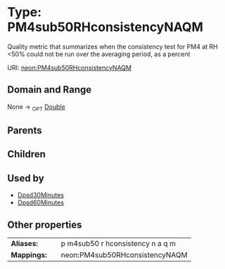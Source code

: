 
# Type: PM4sub50RHconsistencyNAQM


Quality metric that summarizes when the consistency test for PM4 at RH <50% could not be run over the averaging period, as a percent

URI: [neon:PM4sub50RHconsistencyNAQM](https://data.neonscience.org/PM4sub50RHconsistencyNAQM)


## Domain and Range

None ->  <sub>OPT</sub> [Double](types/Double.md)

## Parents


## Children


## Used by

 * [Dpsd30Minutes](Dpsd30Minutes.md)
 * [Dpsd60Minutes](Dpsd60Minutes.md)

## Other properties

|  |  |  |
| --- | --- | --- |
| **Aliases:** | | p m4sub50 r hconsistency n a q m |
| **Mappings:** | | neon:PM4sub50RHconsistencyNAQM |

